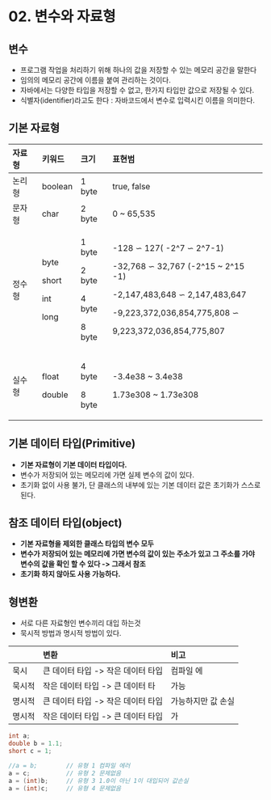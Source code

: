 # 02. 변수와 자료형

## 변수

* 프로그램 작업을 처리하기 위해 하나의 값을 저장할 수 있는 메모리 공간을 말한다
* 임의의 메모리 공간에 이름을 붙여 관리하는 것이다. 
* 자바에서는 다양한 타입을 저장할 수 없고, 한가지 타입만 값으로 저장될 수 있다.
* 식별자\(identifier\)라고도 한다 : 자바코드에서 변수로 입력시킨 이름을 의미한다.

## 기본 자료형

<table>
  <thead>
    <tr>
      <th style="text-align:left">&#xC790;&#xB8CC;&#xD615;</th>
      <th style="text-align:left">&#xD0A4;&#xC6CC;&#xB4DC;</th>
      <th style="text-align:left">&#xD06C;&#xAE30;</th>
      <th style="text-align:left">&#xD45C;&#xD604;&#xBC94;</th>
    </tr>
  </thead>
  <tbody>
    <tr>
      <td style="text-align:left">&#xB17C;&#xB9AC;&#xD615;</td>
      <td style="text-align:left">boolean</td>
      <td style="text-align:left">1 byte</td>
      <td style="text-align:left">true, false</td>
    </tr>
    <tr>
      <td style="text-align:left">&#xBB38;&#xC790;&#xD615;</td>
      <td style="text-align:left">char</td>
      <td style="text-align:left">2 byte</td>
      <td style="text-align:left">0 ~ 65,535</td>
    </tr>
    <tr>
      <td style="text-align:left">&#xC815;&#xC218;&#xD615;</td>
      <td style="text-align:left">
        <p>byte</p>
        <p>short</p>
        <p>int</p>
        <p>long</p>
      </td>
      <td style="text-align:left">
        <p>1 byte</p>
        <p>2 byte</p>
        <p>4 byte</p>
        <p>8 byte</p>
      </td>
      <td style="text-align:left">
        <p>-128 &#x223D; 127( -2^7 &#x223D; 2^7-1)</p>
        <p>-32,768 &#x223D; 32,767 (-2^15 ~ 2^15 -1)</p>
        <p>-2,147,483,648 &#x223D; 2,147,483,647</p>
        <p>-9,223,372,036,854,775,808 &#x223D;</p>
        <p>9,223,372,036,854,775,807</p>
      </td>
    </tr>
    <tr>
      <td style="text-align:left">&#xC2E4;&#xC218;&#xD615;</td>
      <td style="text-align:left">
        <p>float</p>
        <p>double</p>
      </td>
      <td style="text-align:left">
        <p>4 byte</p>
        <p>8 byte</p>
      </td>
      <td style="text-align:left">
        <p>-3.4e38 ~ 3.4e38</p>
        <p>1.73e308 ~ 1.73e308</p>
      </td>
    </tr>
  </tbody>
</table>

## 기본 데이터 타입\(Primitive\)

* **기본 자료형이 기본 데이터 타입이다.**
* 변수가 저장되어 있는 메모리에 가면 실제 변수의 값이 있다.
* 초기화 없이 사용 불가, 단 클래스의 내부에 있는 기본 데이터 값은 초기화가 스스로 된다.

## 참조 데이터 타입\(object\)

* **기본 자료형을 제외한 클래스 타입의 변수 모두**
* **변수가 저장되어 있는 메모리에 가면 변수의 값이 있는 주소가 있고 그 주소를 가야 변수의 값을 확인 할 수 있다 -&gt; 그래서 참조**
* **초기화 하지 않아도 사용 가능하다.**

## 형변환

* 서로 다른 자료형인 변수끼리 대입 하는것
* 묵시적 방법과 명시적 방법이 있다.

|  | 변환 | 비고 |
| :--- | :--- | :--- |
| 묵시 | 큰 데이터 타입 -&gt; 작은 데이터 타입 | 컴파일 에 |
| 묵시적 | 작은 데이터 타입 -&gt; 큰 데이터 타 | 가능 |
| 명시적 | 큰 데이터 타입 -&gt; 작은 데이터 타입 | 가능하지만 값 손실 |
| 명시적 | 작은 데이터 타입 -&gt; 큰 데이터 타입 | 가 |

```java
int a;
double b = 1.1;
short c = 1;

//a = b;        // 유형 1 컴파일 에러
a = c;          // 유형 2 문제없음
a = (int)b;     // 유형 3 1.0이 아닌 1이 대입되어 값손실   
a = (int)c;     // 유형 4 문제없음
```

